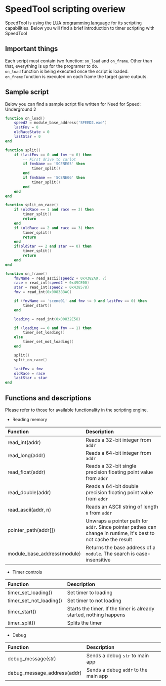 # SpeedTool scripting overiew
SpeedTool is using the [LUA programming language](https://www.lua.org/) for its scripting capabilities.
Below you will find a brief introduction to timer scripting with SpeedTool

## Important things
Each script must contain two function: `on_load` and `on_frame`. Other than that, everything is up for the programer to do.  
`on_load` function is being executed once the script is loaded.  
`on_frame` function is executed on each frame the target game outputs.

## Sample script
Below you can find a sample script file written for Need for Speed: Underground 2
```lua
function on_load()
    speed2 = module_base_address('SPEED2.exe')
    lastFmv = 0
    oldRaceState = 0
    lastStar = 0
end

function split()
    if (lastFmv == 0 and fmv ~= 0) then
        -- First drive to carlot
        if fmvName == 'SCENE05' then
            timer_split()
        end
        if fmvName == 'SCENE06' then
            timer_split()
        end
    end
end

function split_on_race()
    if (oldRace == 1 and race == 3) then
        timer_split()
        return
    end
    if (oldRace == 2 and race == 3) then
        timer_split()
        return
    end
    if(oldStar == 2 and star == 0) then
        timer_split()
        return
    end
end

function on_frame()
    fmvName = read_ascii(speed2 + 0x4382A0, 7)
    race = read_int(speed2 + 0x49CE00)
    star = read_int(speed2 + 0x438578)
    fmv = read_int(0x008383AC)

    if (fmvName == 'scene01' and fmv ~= 0 and lastFmv == 0) then
        timer_start()
    end

    loading = read_int(0x00832E58)

    if (loading == 0 and fmv ~= 1) then
        timer_set_loading()
    else
        timer_set_not_loading()
    end

    split()
    split_on_race()

    lastFmv = fmv
    oldRace = race
    lastStar = star
end
```

## Functions and descriptions
Please refer to those for available functionality in the scripting engine.

* Reading memory

| Function | Description |
| :---     | :---        |
| read_int(addr) | Reads a 32-bit integer from `addr` |
| read_long(addr) | Reads a 64-bit integer from `addr` |
| read_float(addr) | Reads a 32-bit single precision floating point value from `addr` |
| read_double(addr) | Reads a 64-bit double precision floating point value from `addr` |
| read_ascii(addr, n) | Reads an ASCII string of length `n` from `addr` |
| pointer_path(addr[]) | Unwraps a pointer path for `addr`. Since pointer pathes can change in runtime, it's best to not cache the result |
| module_base_address(module) | Returns the base address of a `module`. The search is case-insensitive |


* Timer controls

| Function | Description |
| :---     | :---        |
| timer_set_loading() | Set timer to loading |
| timer_set_not_loading() | Set timer to not loading |
| timer_start() | Starts the timer. If the timer is already started, nothing happens |
| timer_split() | Splits the timer |

* Debug

| Function | Description |
| :---     | :---        |
| debug_message(str) | Sends a debug `str` to main app |
| debug_message_address(addr) | Sends a debug `addr` to the main app |
